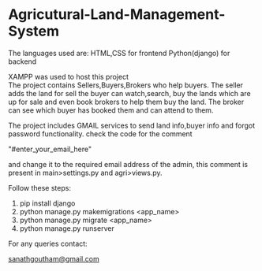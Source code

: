 # Agricutural-Land-Management-System
The languages used are:
HTML,CSS for frontend
Python(django) for backend

XAMPP was used to host this project  
The project contains Sellers,Buyers,Brokers who help buyers. The seller adds the land for sell the buyer can watch,search,
buy the lands which are up for sale and even book brokers to help them buy the land.
The broker can see which buyer has booked them and can attend to them.




The project includes GMAIL services to send land info,buyer info and forgot password functionality.
check the code for the comment 

"#enter_your_email_here"

and change it to the required email address of the admin, this comment is present in main>settings.py and agri>views.py.




Follow these steps:

1) pip install django
2) python manage.py makemigrations <app_name>
3) python manage.py migrate <app_name> 
4) python manage.py runserver 



For any queries contact:

sanathgoutham@gmail.com







